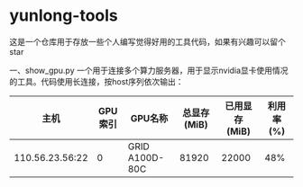 # yunlong-tools

这是一个仓库用于存放一些个人编写觉得好用的工具代码，如果有兴趣可以留个star

一、show_gpu.py
一个用于连接多个算力服务器，用于显示nvidia显卡使用情况的工具。代码使用长连接，按host序列依次输出：

| 主机   | GPU索引 | GPU名称     | 总显存 (MiB) | 已用显存 (MiB) | 利用率 (%) |
|--------|---------|-------------|---------------|----------------|------------|
| 110.56.23.56:22   | 0       | GRID A100D-80C      | 81920         | 22000          | 48%        |


